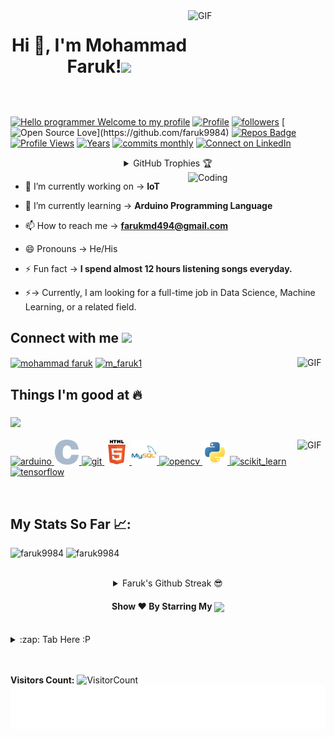 
<img align="right" alt="GIF"  width="220px" height="170px" src="https://user-images.githubusercontent.com/40043055/105607425-d565e800-5dc8-11eb-9050-484c87a5da46.gif" />

<h1 align="center">Hi 👋, I'm Mohammad Faruk!<img src="https://user-images.githubusercontent.com/40043055/105588839-d3e1f300-5dbb-11eb-99a7-335c40c8be35.gif" width="65px"></h1>

<!-- <h3 align="center"> A passionate Data Scientist from Bangladesh.</h3><br>--> 

[![Hello programmer Welcome to my profile](https://img.shields.io/badge/Hello,Programmer!-Welcome<3-orange.svg?style=flat&logo=github)](https://github.com/faruk9984) [![Profile](https://Visitor-badge.glitch.me/badge?page_id=faruk9984.profileviews-badge)](https://github.com/faruk9984) [![followers](https://img.shields.io/github/followers/faruk9984?style=social)](https://github.com/faruk9984?tab=followers) [![Open Source Love](https://badges.frapsoft.com/os/v2/open-source.svg?:heart:)](https://github.com/faruk9984) [![Repos Badge](https://badges.pufler.dev/repos/faruk9984)](https://badges.pufler.dev/repos/faruk9984?tab=repositories) [![Profile Views](https://komarev.com/ghpvc/?username=faruk9984&label=Profile%20views&color=0e75b6&style=flat)](https://github.com/faruk9984) [![Years](https://badges.pufler.dev/years/faruk9984)](https://github.com/faruk9984) [![commits monthly](https://badges.pufler.dev/commits/monthly/faruk9984)](https://github.com/faruk9984) [![Connect on LinkedIn](https://img.shields.io/badge/--linkedin?label=LinkedIn&logo=LinkedIn&style=social)](https://www.linkedin.com/in/mohammad-faruk-219570154/)
<br>


<!--- 
<h1 align="center">Hi 👋, I'm Mohammad Faruk!</h1>
 <img src="Coding _Monochromatic.svg" alt="Illustration" width="100" align="right" height="100" />
 <a href="#"><img width="100" align="left" height="100" src="https://i.imgur.com/iXuL1HG.png" /></a>
--->
<!--- 
<p align="left"> <img src="https://komarev.com/ghpvc/?username=faruk9984&label=Profile%20views&color=0e75b6&style=flat" alt="faruk9984" /> </p> 
--->
<!--- 
<p align="left">
 <img src="https://badges.pufler.dev/visits/faruk9984/faruk9984"/>
 <img src="https://badges.pufler.dev/years/faruk9984"/>
 <img src="https://badges.pufler.dev/repos/faruk9984"/>
 <img src="https://badges.pufler.dev/commits/monthly/faruk9984"/>
</p>

--->
<details align="center">
  <summary>GitHub Trophies 🏆</summary>
<p align="center">
  <a href="https://github.com/ryo-ma/github-profile-trophy" target="_blank">
    <img src="https://github-profile-trophy.vercel.app/?username=faruk9984&theme=gruvbox&layout=compact&title_color=00FF00"/>
  </a>
</p>
</details>
<!--- 
<p align="left"> <a href="https://github.com/ryo-ma/github-profile-trophy"><img src="https://github-profile-trophy.vercel.app/?username=faruk9984" alt="faruk9984" /></a> </p>
--->
<img align="right" alt="Coding" width="220" src="https://user-images.githubusercontent.com/40043055/105578082-ea7e4f00-5da7-11eb-9585-4252f392e69f.gif">
 
 
 
- 🔭 I’m currently working on -> **IoT**
- 🌱 I’m currently learning -> **Arduino Programming Language**
- 📫 How to reach me -> **farukmd494@gmail.com**
- 😄 Pronouns -> He/His
- ⚡ Fun fact -> **I spend almost 12 hours listening songs everyday.**

- ⚡->  Currently, I am looking for a full-time job in Data Science, Machine Learning, or a related field.

<h2 align="left">Connect with me <img src="https://media.giphy.com/media/mGcNjsfWAjY5AEZNw6/giphy.gif" width="50"></h2>
<img align="right" alt="GIF"  width="45px" src="https://user-images.githubusercontent.com/40043055/105606442-b7e24f80-5dc3-11eb-97df-3ee599a0109c.gif" />
<p align="left">
<a href="https://fb.com/mohammad faruk" target="blank"><img align="center" src="https://cdn.jsdelivr.net/npm/simple-icons@3.0.1/icons/facebook.svg" alt="mohammad faruk" height="30" width="40" /></a>
<a href="https://instagram.com/m_faruk1" target="blank"><img align="center" src="https://cdn.jsdelivr.net/npm/simple-icons@3.0.1/icons/instagram.svg" alt="m_faruk1" height="30" width="40" /></a>
</p>
 
 <h2> Things I'm good at 🔥 </h2>
 
 <h3><img height="30" src="https://img.shields.io/badge/Languages and tools- 📚-green.svg?&style=for-the-badge&logo=KushalDas&logoColor=blue" /></h3>
 
<img align="right" alt="GIF"  width="45px" src="https://user-images.githubusercontent.com/40043055/105606101-8bc5cf00-5dc1-11eb-8c55-93fc36f67d74.gif" />
 <!--- 
<h3 align="left">Languages and Tools <img src="https://media.giphy.com/media/WUlplcMpOCEmTGBtBW/giphy.gif" width="30"></h3>
--->
<p align="left"> <a href="https://www.arduino.cc/" target="_blank"> <img src="https://cdn.worldvectorlogo.com/logos/arduino-1.svg" alt="arduino" width="40" height="40"/> </a> <a href="https://www.cprogramming.com/" target="_blank"> <img src="https://raw.githubusercontent.com/devicons/devicon/master/icons/c/c-original.svg" alt="c" width="40" height="40"/> </a> <a href="https://git-scm.com/" target="_blank"> <img src="https://www.vectorlogo.zone/logos/git-scm/git-scm-icon.svg" alt="git" width="40" height="40"/> </a> <a href="https://www.w3.org/html/" target="_blank"> <img src="https://raw.githubusercontent.com/devicons/devicon/master/icons/html5/html5-original-wordmark.svg" alt="html5" width="40" height="40"/> </a> <a href="https://www.mysql.com/" target="_blank"> <img src="https://raw.githubusercontent.com/devicons/devicon/master/icons/mysql/mysql-original-wordmark.svg" alt="mysql" width="40" height="40"/> </a> <a href="https://opencv.org/" target="_blank"> <img src="https://www.vectorlogo.zone/logos/opencv/opencv-icon.svg" alt="opencv" width="40" height="40"/> </a> <a href="https://www.python.org" target="_blank"> <img src="https://raw.githubusercontent.com/devicons/devicon/master/icons/python/python-original.svg" alt="python" width="40" height="40"/> </a> <a href="https://scikit-learn.org/" target="_blank"> <img src="https://upload.wikimedia.org/wikipedia/commons/0/05/Scikit_learn_logo_small.svg" alt="scikit_learn" width="40" height="40"/> </a> <a href="https://www.tensorflow.org" target="_blank"> <img src="https://www.vectorlogo.zone/logos/tensorflow/tensorflow-icon.svg" alt="tensorflow" width="40" height="40"/> </a> </p>
<br> 
<h2>My Stats So Far 📈:</h2>
 <p align="left">
<img src="https://github-readme-stats.vercel.app/api?username=faruk9984&show_icons=true&title_color=ffffff&icon_color=bb2acf&text_color=daf7dc&bg_color=151515&locale=en" alt="faruk9984" />
<img src="https://github-readme-stats.vercel.app/api/top-langs/?username=faruk9984&layout=compact&theme=material-palenight" alt="faruk9984"/>
</p>
<br>
<details align="center">
  <summary>Faruk's Github Streak 😎</summary>
<p align="center">
  <a href="https://github.com/ryo-ma/github-profile-trophy" target="_blank">
    <img src="https://github-readme-streak-stats.herokuapp.com/?user=faruk9984&show_icons=true&locale=en&layout=compact&theme=radical&line_height=0"/>
  </a>
</p>
</details>

<!--- 
  if you have forked this to use on your profile, 
  Change the `github-readme-stats.anuraghazra1.vercel.app` to `github-readme-stats.vercel.app` 
--->


<h4 align="center">Show ❤️ By Starring My <a href='https://github.com/faruk9984?tab=repositories'><img align='center'  height="22" src="https://img.shields.io/badge/Repos!😊-purple.svg?&style=for-the-badge&logo=KushalDas&logoColor=blue" /></a></h4>
<br>
<details>
  <summary>:zap: Tab Here :P</summary>
<p align="center"><img src="https://user-images.githubusercontent.com/40043055/105609130-66d95800-5dd1-11eb-8ead-076b65a8e897.gif" width="70"></p> <br>
</details>  
 <br> <br>
 
**Visitors Count:**
![VisitorCount](https://profile-counter.glitch.me/{faruk9984}/count.svg)
<img align='center'  height="70" alt="Thanks" width="100%" src="https://github.com/faruk9984/faruk9984/blob/main/marquee.svg"/> 

